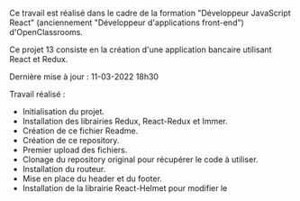 Ce travail est réalisé dans le cadre de la formation "Développeur JavaScript React" (anciennement "Développeur d'applications front-end") d'OpenClassrooms.

Ce projet 13 consiste en la création d'une application bancaire utilisant React et Redux.

Dernière mise à jour : 11-03-2022 18h30

Travail réalisé :
- Initialisation du projet.
- Installation des librairies Redux, React-Redux et Immer.
- Création de ce fichier Readme.
- Création de ce repository.
- Premier upload des fichiers.
- Clonage du repository original pour récupérer le code à utiliser.
- Installation du routeur.
- Mise en place du header et du footer.
- Installation de la librairie React-Helmet pour modifier le <title> des pages.
- Création de 2 composants utilisés plusieurs fois.
- Mise en place de 3 pages de l'application.
- Installation de la librairie React-Helmet-Async pour remplacer React-Helmet qui provoque une erreur en console.
- Intégration des 2 wireframes.
- Mise en place d'une page "Transactions".
- Réorganisation du CSS de manière plus claire.
- Ajout de plusieurs composants (dont 3 provisoires) pour la page "Transactions".
- Installation de Axios et désinstallation de React-Helmet.
- Mise en place de l'accès au back-end.
- Mise en place du store de Redux et utilisation dans "signin.js".

Travail à faire :
- Régler le problème de l'enregistrement des changements de state dans le store.
- Régler le problème de l'accès aux différentes versions de la page "Transactions".
- Et d'autres choses...